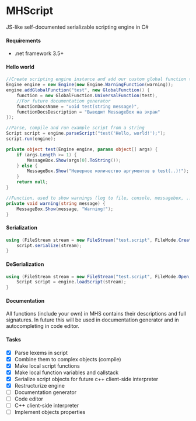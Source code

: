 # MHScript
JS-like self-documented serializable scripting engine in C#

#### Requirements
* .net framework 3.5+

#### Hello world
```C#
//Create scripting engine instance and add our custom global function to it
Engine engine = new Engine(new Engine.WarningFunction(warning));
engine.addGlobalFunction("test", new GlobalFunction() {
	function = new GlobalFunction.UniversalFunction(test),
	//For future documentation generator
	functionDocsName = "void test(string message)",
	functionDocsDescription = "Выводит MessageBox на экран"
});

//Parse, compile and run example script from a string
Script script = engine.parseScript("test('Hello, world!');");
script.run(engine);

private object test(Engine engine, params object[] args) {
	if (args.Length >= 1) {
		MessageBox.Show(args[0].ToString());
	} else {
		MessageBox.Show("Неверное количество аргументов в test(..)!");
	}
	return null;
}

//Function, used to show warnings (log to file, console, messagebox, ...)
private void warning(string message) {
	MessageBox.Show(message, "Warning!");
}
```

#### Serialization
```C#
using (FileStream stream = new FileStream("test.script", FileMode.Create, FileAccess.Write)) {
	script.serialize(stream);
}
```

#### DeSerialization
```C#
using (FileStream stream = new FileStream("test.script", FileMode.Open, FileAccess.Read)) {
	Script script = engine.loadScript(stream);
}
```

#### Documentation
All functions (include your own) in MHS contains their descriptions and full signatures.
In future this will be used in documentation generator and in autocompleting in code editor.

#### Tasks
- [x] Parse lexems in script
- [x] Combine them to complex objects (compile)
- [x] Make local script functions
- [x] Make local function variables and callstack
- [x] Serialize script objects for future c++ client-side interpreter
- [x] Restructurize engine
- [ ] Documentation generator
- [ ] Code editor
- [ ] C++ client-side interpreter
- [ ] Implement objects properties
